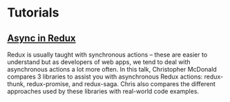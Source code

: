 # Tutorials

## [Async in Redux](https://blog.pusher.com/async-in-redux/)
Redux is usually taught with synchronous actions – these are easier to understand but as developers of web apps, we tend to deal with asynchronous actions a lot more often. In this talk, Christopher McDonald compares 3 libraries to assist you with asynchronous Redux actions: redux-thunk, redux-promise, and redux-saga. Chris also compares the different approaches used by these libraries with real-world code examples.
